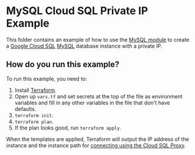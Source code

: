 # MySQL Cloud SQL Private IP Example

This folder contains an example of how to use the [MySQL module](/modules/mysql) to create a [Google Cloud SQL](https://cloud.google.com/sql/) 
[MySQL](https://cloud.google.com/sql/docs/mysql/) database instance with a private IP. 

## How do you run this example?

To run this example, you need to:

1. Install [Terraform](https://www.terraform.io/).
1. Open up `vars.tf` and set secrets at the top of the file as environment variables and fill in any other variables in
   the file that don't have defaults. 
1. `terraform init`.
1. `terraform plan`.
1. If the plan looks good, run `terraform apply`.

When the templates are applied, Terraform will output the IP address of the instance 
and the instance path for [connecting using the Cloud SQL Proxy](https://cloud.google.com/sql/docs/mysql/connect-admin-proxy). 
